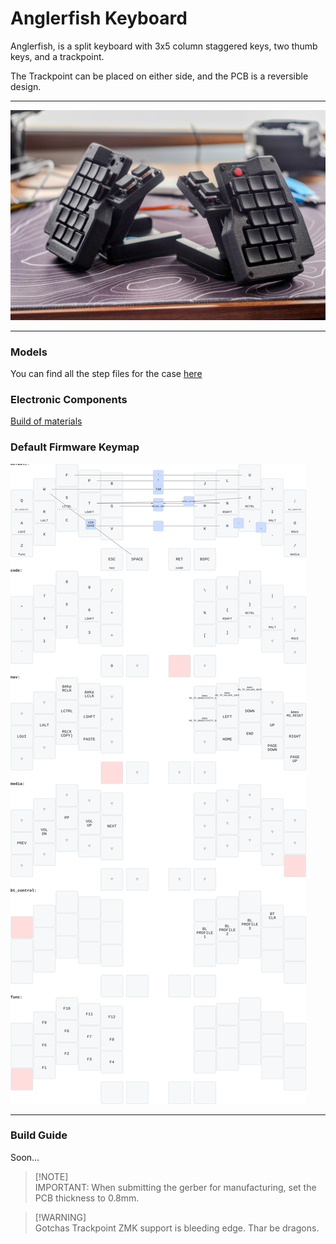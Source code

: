 # Anglerfish Keyboard

Anglerfish, is a split keyboard with 3x5 column staggered keys, two thumb keys, and a trackpoint.

The Trackpoint can be placed on either side, and the PCB is a reversible design.

---

![Photo](assets/photo.jpg)

---

### Models
You can find all the step files for the case [here](assets/models)

### Electronic Components 
[Build of materials](assets/bom.md)

### Default Firmware Keymap
![Keymap](keymap-drawer/anglerfish.svg)

---

### Build Guide
Soon...

> [!NOTE]\
> IMPORTANT: When submitting the gerber for manufacturing, set the PCB thickness to 0.8mm.

> [!WARNING]\
>  Gotchas
> Trackpoint ZMK support is bleeding edge. Thar be dragons.
